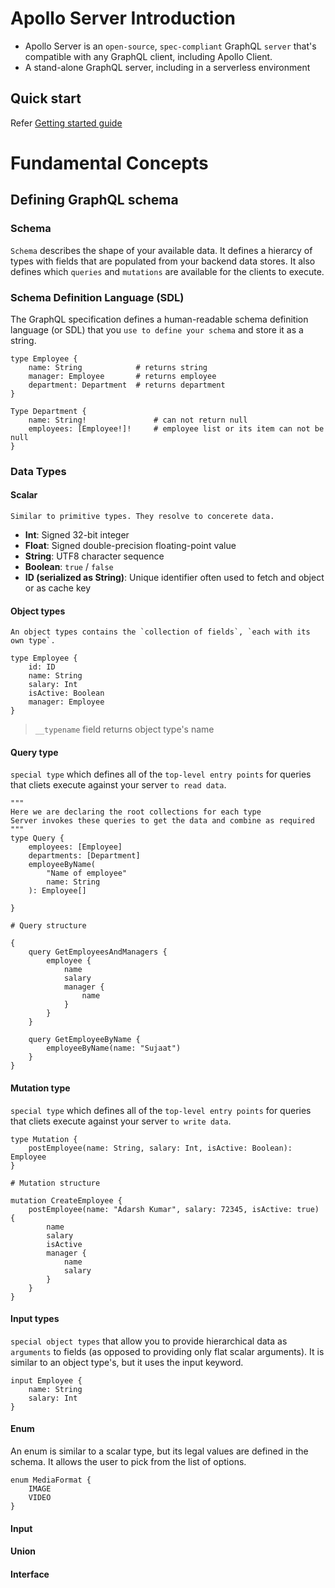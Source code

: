 # Apollo Server Introduction

- Apollo Server is an `open-source`, `spec-compliant` GraphQL `server` that's compatible with any GraphQL client, including Apollo Client.
- A stand-alone GraphQL server, including in a serverless environment

## Quick start

Refer [Getting started guide](https://www.apollographql.com/docs/apollo-server/getting-started/)

# Fundamental Concepts

## Defining GraphQL schema

### Schema

`Schema` describes the shape of your available data. It defines a hierarcy of types with fields that are populated from your backend data stores. It also defines which `queries` and `mutations` are available for the clients to execute.

### Schema Definition Language (SDL)

The GraphQL specification defines a human-readable schema definition language (or SDL) that you `use to define your schema` and store it as a string.

```
type Employee {
    name: String            # returns string
    manager: Employee       # returns employee
    department: Department  # returns department
}

Type Department {
    name: String!               # can not return null
    employees: [Employee!]!     # employee list or its item can not be null
}
```

### Data Types

#### Scalar

    Similar to primitive types. They resolve to concerete data.

- **Int**: Signed 32-bit integer
- **Float**: Signed double-precision floating-point value
- **String**: UTF8 character sequence
- **Boolean**: `true` / `false`
- **ID (serialized as String)**: Unique identifier often used to fetch and object or as cache key

#### Object types

    An object types contains the `collection of fields`, `each with its own type`.
```
type Employee {
    id: ID
    name: String
    salary: Int
    isActive: Boolean
    manager: Employee
}
```

> `__typename` field returns object type's name

#### Query type

`special type` which defines all of the `top-level entry points` for queries that cliets execute against your server `to read data`.

```
"""
Here we are declaring the root collections for each type
Server invokes these queries to get the data and combine as required
"""
type Query {
    employees: [Employee]
    departments: [Department]
    employeeByName(
        "Name of employee"
        name: String
    ): Employee[]

}

# Query structure

{
    query GetEmployeesAndManagers {
        employee {
            name
            salary
            manager {
                name
            }
        }
    }

    query GetEmployeeByName {
        employeeByName(name: "Sujaat")
    }
}
```

#### Mutation type

`special type` which defines all of the `top-level entry points` for queries that cliets execute against your server `to write data`.

```
type Mutation {
    postEmployee(name: String, salary: Int, isActive: Boolean): Employee
}

# Mutation structure

mutation CreateEmployee {
    postEmployee(name: "Adarsh Kumar", salary: 72345, isActive: true) {
        name
        salary
        isActive
        manager {
            name
            salary
        }
    }
}
```

#### Input types

`special object types` that allow you to provide hierarchical data as `arguments` to fields (as opposed to providing only flat scalar arguments). It is similar to an object type's, but it uses the input keyword.

```
input Employee {
    name: String
    salary: Int
}
```
#### Enum

An enum is similar to a scalar type, but its legal values are defined in the schema. It allows the user to pick from the list of options.
```
enum MediaFormat {
    IMAGE
    VIDEO
}
```

#### Input

#### Union

#### Interface

